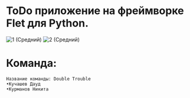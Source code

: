 # ToDo приложение на фреймворке Flet для Python.
![1 (Средний)](https://github.com/MainEditor/ToDoApp/assets/98752769/83d46b14-8262-4996-a666-729f2846b550)
![2 (Средний)](https://github.com/MainEditor/ToDoApp/assets/98752769/24bf2632-8109-4731-960e-ffe45c097f03)
# Команда:
```
Название команды: Double Trouble
•Кучашев Дауд
•Курманов Никита
```
